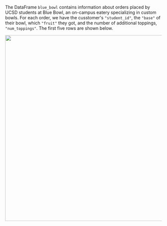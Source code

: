 The DataFrame `blue_bowl` contains information about orders placed by UCSD students at Blue Bowl, an on-campus eatery specializing in custom bowls. For each order, we have the cusstomer's `"student_id"`, the `"base"` of their bowl, which `"fruit"` they got, and the number of additional toppings, `"num_toppings"`. The first five rows are shown below.

<center><img src="../../assets/images/wi25-quizzes/quiz2_bluebowl.jpg" width=600></center>